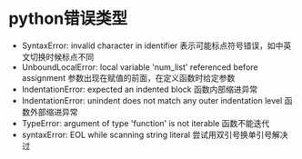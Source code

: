 # python错误类型
* SyntaxError: invalid character in identifier 表示可能标点符号错误，如中英文切换时候标点不同
* UnboundLocalError: local variable 'num_list' referenced before assignment 参数出现在赋值的前面，在定义函数时给定参数
* IndentationError: expected an indented block 函数内部缩进异常
* IndentationError: unindent does not match any outer indentation level 函数外部缩进异常
* TypeError: argument of type 'function' is not iterable 函数不能迭代
* syntaxError: EOL while scanning string literal 尝试用双引号换单引号解决过
